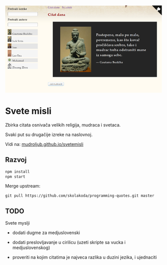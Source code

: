 [![](screen.png)](https://mudroljub.github.io/svetemisli)

# Svete misli

Zbirka citata osnivača velikih religija, mudraca i svetaca.

Svaki put su drugačije izreke na naslovnoj.

Vidi na: [mudroljub.github.io/svetemisli](https://mudroljub.github.io/svetemisli)

## Razvoj

```
npm install
npm start
```

Merge upstream:

```
git pull https://github.com/skolakoda/programming-quotes.git master
```

## TODO

Svete myslji

- dodati dugme za medjuslovenski
- dodati preslovljavanje u cirilicu (uzeti skripte sa vucka i medjuslovenskog)

- proveriti na kojim citatima je najveca razlika u duzini jezika, i ujednaciti
